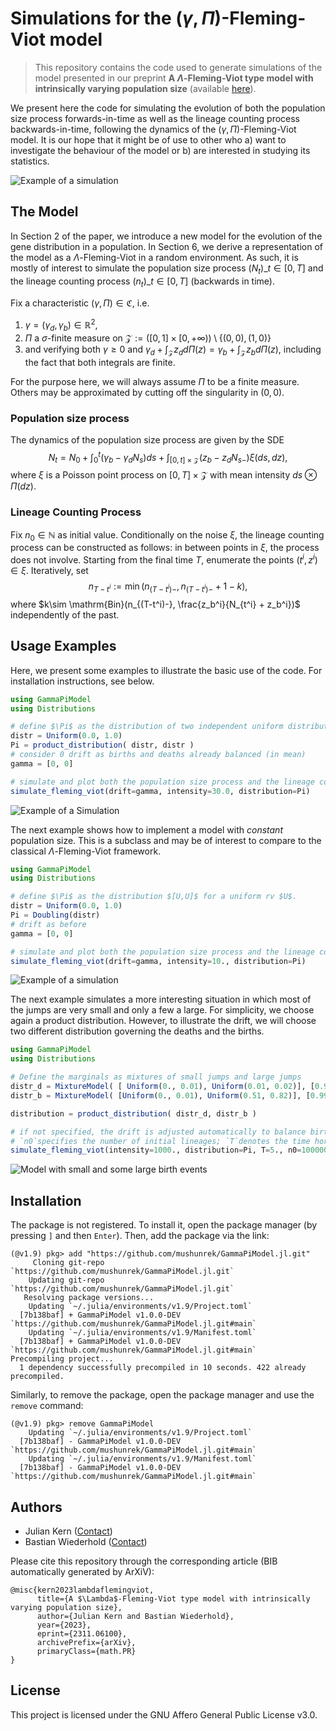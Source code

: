 # Simulations for the $(\gamma, \Pi)$-Fleming-Viot model
> This repository contains the code used to generate simulations of the model presented in our preprint **A $\Lambda$-Fleming-Viot type model with intrinsically varying population size** (available [here](https://arxiv.org/abs/2311.06100)).

We present here the code for simulating the evolution of both the population size process forwards-in-time as well as the lineage counting process backwards-in-time, following the dynamics of the $(\gamma, \Pi)$-Fleming-Viot model. It is our hope that it might be of use to other who a) want to investigate the behaviour of the model or b) are interested in studying its statistics.

![Example of a simulation](media/simulation1.svg)

## The Model
In Section 2 of the paper, we introduce a new model for the evolution of the gene distribution in a population. In Section 6, we derive a representation of the model as a $\Lambda$-Fleming-Viot in a random environment. As such, it is mostly of interest to simulate the population size process $(N_t)\_{t\in [0,T]}$ and the lineage counting process $(n_t)\_{t\in [0,T]}$ (backwards in time).

Fix a characteristic $(\gamma, \Pi)\in\mathfrak{C}$, i.e.
1. $\gamma = (\gamma_d, \gamma_b)\in \mathbb R^2$,
2. $\Pi$ a $\sigma$-finite measure on $\mathcal Z := \big( [0,1]\times [0,+\infty) \big)\setminus \lbrace (0,0), (1,0)\rbrace$
3. and verifying both $\gamma \geq 0$ and $\gamma_d + \int_{\mathcal Z} z_d d\Pi(z) = \gamma_b + \int_{\mathcal Z} z_b d\Pi(z)$, including the fact that both integrals are finite.

For the purpose here, we will always assume $\Pi$ to be a finite measure. Others may be approximated by cutting off the singularity in $(0,0)$.

### Population size process

The dynamics of the population size process are given by the SDE
$$N_t = N_0 + \int_0^t \Big(\gamma_b - \gamma_d N_s\Big) ds + \int_{[0,t]\times \mathcal Z} \Big( z_b - z_d N_{s-} \Big) \xi(ds, dz),$$
where $\xi$ is a Poisson point process on $[0,T]\times \mathcal Z$ with mean intensity $ds\otimes \Pi(dz)$.

### Lineage Counting Process

Fix $n_0\in\mathbb N$ as initial value. Conditionally on the noise $\xi$, the lineage counting process can be constructed as follows: in between points in $\xi$, the process does not involve. Starting from the final time $T$, enumerate the points $(t^i, z^i)\in \xi$. Iteratively, set $$n_{T-t^i} := \min(n_{(T-t^i)-}, n_{(T-t^i) - } + 1 - k),$$
where $k\sim \mathrm{Bin}(n_{(T-t^i)-}, \frac{z_b^i}{N_{t^i} + z_b^i})$ independently of the past.

## Usage Examples

Here, we present some examples to illustrate the basic use of the code. For installation instructions, see below.

```julia
using GammaPiModel
using Distributions

# define $\Pi$ as the distribution of two independent uniform distributions
distr = Uniform(0.0, 1.0)
Pi = product_distribution( distr, distr )
# consider 0 drift as births and deaths already balanced (in mean)
gamma = [0, 0]

# simulate and plot both the population size process and the lineage counting process
simulate_fleming_viot(drift=gamma, intensity=30.0, distribution=Pi)
```
![Example of a Simulation](media/simulation2.svg "Product distribution with large jumps")

The next example shows how to implement a model with _constant_ population size. This is a subclass and may be of interest to compare to the classical $\Lambda$-Fleming-Viot framework.

```julia
using GammaPiModel
using Distributions

# define $\Pi$ as the distribution $[U,U]$ for a uniform rv $U$.
distr = Uniform(0.0, 1.0)
Pi = Doubling(distr)
# drift as before
gamma = [0, 0]

# simulate and plot both the population size process and the lineage counting process
simulate_fleming_viot(drift=gamma, intensity=10., distribution=Pi)
```
![Example of a simulation](media/simulation3.svg "Model with constant population size")

The next example simulates a more interesting situation in which most of the jumps are very small and only a few a large. For simplicity, we choose again a product distribution. However, to illustrate the drift, we will choose two different distribution governing the deaths and the births.

```julia
using GammaPiModel
using Distributions

# Define the marginals as mixtures of small jumps and large jumps
distr_d = MixtureModel( [ Uniform(0., 0.01), Uniform(0.01, 0.02)], [0.99, 0.01] )
distr_b = MixtureModel( [Uniform(0., 0.01), Uniform(0.51, 0.82)], [0.9998, 0.0002] )

distribution = product_distribution( distr_d, distr_b )

# if not specified, the drift is adjusted automatically to balance births and deaths
# `n0`specifies the number of initial lineages; `T`denotes the time horizon
simulate_fleming_viot(intensity=1000., distribution=Pi, T=5., n0=100000)
```
![Model with small and some large birth events](media/simulation4.svg "Model with many small and some large birth events; a drift downwards compensates.")

## Installation
The package is not registered. To install it, open the package manager (by pressing `]` and then `Enter`). Then, add the package via the link:
```
(@v1.9) pkg> add "https://github.com/mushunrek/GammaPiModel.jl.git"
     Cloning git-repo `https://github.com/mushunrek/GammaPiModel.jl.git`
    Updating git-repo `https://github.com/mushunrek/GammaPiModel.jl.git`
   Resolving package versions...
    Updating `~/.julia/environments/v1.9/Project.toml`
  [7b138baf] + GammaPiModel v1.0.0-DEV `https://github.com/mushunrek/GammaPiModel.jl.git#main`
    Updating `~/.julia/environments/v1.9/Manifest.toml`
  [7b138baf] + GammaPiModel v1.0.0-DEV `https://github.com/mushunrek/GammaPiModel.jl.git#main`
Precompiling project...
  1 dependency successfully precompiled in 10 seconds. 422 already precompiled.
```

Similarly, to remove the package, open the package manager and use the `remove` command:
```
(@v1.9) pkg> remove GammaPiModel
    Updating `~/.julia/environments/v1.9/Project.toml`
  [7b138baf] - GammaPiModel v1.0.0-DEV `https://github.com/mushunrek/GammaPiModel.jl.git#main`
    Updating `~/.julia/environments/v1.9/Manifest.toml`
  [7b138baf] - GammaPiModel v1.0.0-DEV `https://github.com/mushunrek/GammaPiModel.jl.git#main`
```

## Authors
- Julian Kern ([Contact](mailto:kern-Please_Remove_This_Text-@wias-berlin.de))
- Bastian Wiederhold ([Contact](mailtobastian.wiederhold-Please_Remove_This_Text-@wadham.ox.ac.uk))

Please cite this repository through the corresponding article (BIB automatically generated by ArXiV):
```
@misc{kern2023lambdaflemingviot,
      title={A $\Lambda$-Fleming-Viot type model with intrinsically varying population size}, 
      author={Julian Kern and Bastian Wiederhold},
      year={2023},
      eprint={2311.06100},
      archivePrefix={arXiv},
      primaryClass={math.PR}
}
```

## License
This project is licensed under the GNU Affero General Public License v3.0.
